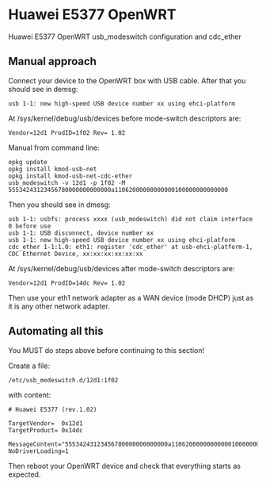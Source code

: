Huawei E5377 OpenWRT
====================

Huawei E5377 OpenWRT usb_modeswitch configuration and cdc_ether

Manual approach
--------------------

Connect your device to the OpenWRT box with USB cable. After that you should see in demsg:
```
usb 1-1: new high-speed USB device number xx using ehci-platform
```

At /sys/kernel/debug/usb/devices before mode-switch descriptors are:
```
Vendor=12d1 ProdID=1f02 Rev= 1.02
```

Manual from command line:
```
opkg update
opkg install kmod-usb-net
opkg install kmod-usb-net-cdc-ether
usb_modeswitch -v 12d1 -p 1f02 -M 55534243123456780000000000000a11062000000000000100000000000000
```

Then you should see in dmesg:
```
usb 1-1: usbfs: process xxxx (usb_modeswitch) did not claim interface 0 before use
usb 1-1: USB disconnect, device number xx
usb 1-1: new high-speed USB device number xx using ehci-platform
cdc_ether 1-1:1.0: eth1: register 'cdc_ether' at usb-ehci-platform-1, CDC Ethernet Device, xx:xx:xx:xx:xx:xx
```

At /sys/kernel/debug/usb/devices after mode-switch descriptors are:
```
Vendor=12d1 ProdID=14dc Rev= 1.02
```

Then use your eth1 network adapter as a WAN device (mode DHCP) just as it is any other network adapter.

Automating all this
--------------------

You MUST do steps above before continuing to this section!

Create a file:
```
/etc/usb_modeswitch.d/12d1:1f02
```
with content:
```
# Huawei E5377 (rev.1.02)

TargetVendor=  0x12d1
TargetProduct= 0x14dc

MessageContent="55534243123456780000000000000a11062000000000000100000000000000"
NoDriverLoading=1
```

Then reboot your OpenWRT device and check that everything starts as expected.
